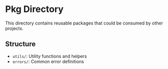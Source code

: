 # Pkg Directory

This directory contains reusable packages that could be consumed by other projects.

## Structure

- `utils/`: Utility functions and helpers
- `errors/`: Common error definitions
